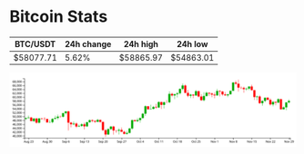 # Bitcoin Stats

BTC/USDT|24h change|24h high|24h low|
|---|---|---|---|
|$58077.71|5.62%|$58865.97|$54863.01|

<img src="./chart.svg">
